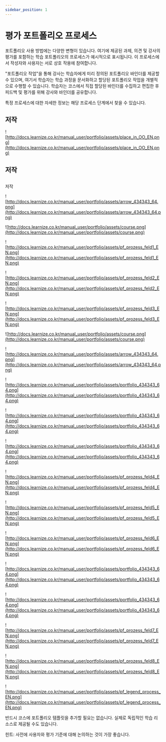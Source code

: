 ```yaml
---
sidebar_position: 1
---
```


# 평가 포트폴리오 프로세스

포트폴리오 사용 방법에는 다양한 변형이 있습니다. 여기에 제공된 과제, 의견 및 강사의 평가를 포함하는 학습 포트폴리오의 프로세스가 예시적으로 표시됩니다. 이 프로세스에서 작성자와 사용자는 서로 상호 작용에 참여합니다.

"포트폴리오 작업"을 통해 강사는 학습자에게 미리 정의된 포트폴리오 바인더를 제공할 수 있으며, 여기서 학습자는 학습 과정을 문서화하고 할당된 포트폴리오 작업을 개별적으로 수행할 수 있습니다. 학습자는 코스에서 직접 할당된 바인더를 수집하고 편집한 후 피드백 및 평가를 위해 강사와 바인더를 공유합니다.

특정 프로세스에 대한 자세한 정보는 해당 프로세스 단계에서 찾을 수 있습니다.

## 저작

![http://docs.learnize.co.kr/manual_user/portfolio/assets/place_in_OO_EN.png](http://docs.learnize.co.kr/manual_user/portfolio/assets/place_in_OO_EN.png)

## 저작

## 

저작

![http://docs.learnize.co.kr/manual_user/portfolio/assets/arrow_434343_64.png](http://docs.learnize.co.kr/manual_user/portfolio/assets/arrow_434343_64.png)

![http://docs.learnize.co.kr/manual_user/portfolio/assets/course.png](http://docs.learnize.co.kr/manual_user/portfolio/assets/course.png)

![http://docs.learnize.co.kr/manual_user/portfolio/assets/pf_prozess_feld1_EN.png](http://docs.learnize.co.kr/manual_user/portfolio/assets/pf_prozess_feld1_EN.png)

![http://docs.learnize.co.kr/manual_user/portfolio/assets/pf_prozess_feld2_EN.png](http://docs.learnize.co.kr/manual_user/portfolio/assets/pf_prozess_feld2_EN.png)

![http://docs.learnize.co.kr/manual_user/portfolio/assets/pf_prozess_feld3_EN.png](http://docs.learnize.co.kr/manual_user/portfolio/assets/pf_prozess_feld3_EN.png)

![http://docs.learnize.co.kr/manual_user/portfolio/assets/course.png](http://docs.learnize.co.kr/manual_user/portfolio/assets/course.png)

![http://docs.learnize.co.kr/manual_user/portfolio/assets/arrow_434343_64.png](http://docs.learnize.co.kr/manual_user/portfolio/assets/arrow_434343_64.png)

![http://docs.learnize.co.kr/manual_user/portfolio/assets/portfolio_434343_64.png](http://docs.learnize.co.kr/manual_user/portfolio/assets/portfolio_434343_64.png)

![http://docs.learnize.co.kr/manual_user/portfolio/assets/portfolio_434343_64.png](http://docs.learnize.co.kr/manual_user/portfolio/assets/portfolio_434343_64.png)

![http://docs.learnize.co.kr/manual_user/portfolio/assets/portfolio_434343_64.png](http://docs.learnize.co.kr/manual_user/portfolio/assets/portfolio_434343_64.png)

![http://docs.learnize.co.kr/manual_user/portfolio/assets/pf_prozess_feld4_EN.png](http://docs.learnize.co.kr/manual_user/portfolio/assets/pf_prozess_feld4_EN.png)

![http://docs.learnize.co.kr/manual_user/portfolio/assets/pf_prozess_feld5_EN.png](http://docs.learnize.co.kr/manual_user/portfolio/assets/pf_prozess_feld5_EN.png)

![http://docs.learnize.co.kr/manual_user/portfolio/assets/pf_prozess_feld6_EN.png](http://docs.learnize.co.kr/manual_user/portfolio/assets/pf_prozess_feld6_EN.png)

![http://docs.learnize.co.kr/manual_user/portfolio/assets/portfolio_434343_64.png](http://docs.learnize.co.kr/manual_user/portfolio/assets/portfolio_434343_64.png)

![http://docs.learnize.co.kr/manual_user/portfolio/assets/portfolio_434343_64.png](http://docs.learnize.co.kr/manual_user/portfolio/assets/portfolio_434343_64.png)

![http://docs.learnize.co.kr/manual_user/portfolio/assets/pf_prozess_feld7_EN.png](http://docs.learnize.co.kr/manual_user/portfolio/assets/pf_prozess_feld7_EN.png)

![http://docs.learnize.co.kr/manual_user/portfolio/assets/pf_prozess_feld8_EN.png](http://docs.learnize.co.kr/manual_user/portfolio/assets/pf_prozess_feld8_EN.png)

![http://docs.learnize.co.kr/manual_user/portfolio/assets/pf_legend_process_EN.png](http://docs.learnize.co.kr/manual_user/portfolio/assets/pf_legend_process_EN.png)

반드시 코스에 포트폴리오 템플릿을 추가할 필요는 없습니다. 실제로 독립적인 학습 리소스로 제공될 수도 있습니다.

힌트: 사전에 사용자와 평가 기준에 대해 논의하는 것이 가장 좋습니다.